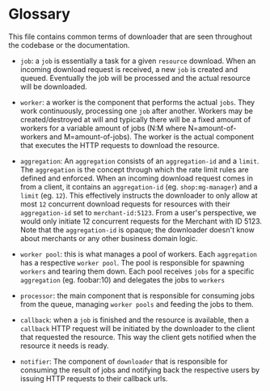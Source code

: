 # Glossary

This file contains common terms of downloader that are seen throughout the
codebase or the documentation.

- `job`: a `job` is essentially a task for a given `resource` download. When an incoming download request is received, a new `job` is created and queued. Eventually the job will be processed and the actual resource will be downloaded.

- `worker`: a worker is the component that performs the actual `jobs`. They work continuously, processing one `job` after another. Workers may be created/destroyed at will and typically there will be a fixed amount of workers for a variable amount of jobs (N:M where N=amount-of-workers and M=amount-of-jobs). The worker is the actual component that executes the HTTP requests to download the resource.

- `aggregation`: An `aggregation` consists of an `aggregation-id` and a `limit`. The `aggregation` is the concept through which the rate limit rules are defined and enforced. When an incoming download request comes in from a client, it contains an `aggregation-id` (eg. `shop:mg-manager`) and a `limit` (eg. `12`). This effectively instructs the downloader to only allow at most `12` concurrent download requests for resources with their `aggregation-id` set to `merchant-id:5123`. From a user's perspective, we would only initiate 12 concurrent requests for the Merchant with ID 5123. Note that the `aggregation-id` is opaque; the downloader doesn't know about merchants or any other business domain logic.

- `worker pool`: this is what manages a pool of workers. Each `aggregation` has a respective `worker pool`. The pool is responsible for spawning `workers` and tearing them down. Each pool receives `jobs` for a specific `aggregation` (eg. foobar:10) and delegates the jobs to `workers`

- `processor`: the main component that is responsible for consuming jobs from the queue, managing `worker pools` and feeding the jobs to them.

- `callback`: when a `job` is finished and the resource is available, then a `callback` HTTP request will be initiated by the downloader to the client that requested the resource. This way the client gets notified when the resource it needs is ready.

- `notifier`: The component of `downloader` that is responsible for consuming the result of jobs and notifying back the respective users by issuing HTTP requests to their callback urls.
